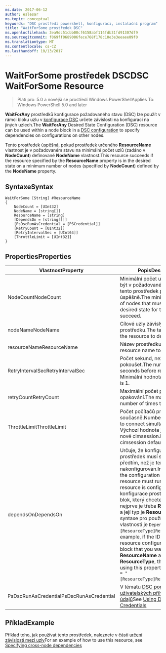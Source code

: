 ```yaml
---
ms.date: 2017-06-12
author: eslesar
ms.topic: conceptual
keywords: "DSC prostředí powershell, konfiguraci, instalační program"
title: "WaitForSome prostředek DSC"
ms.openlocfilehash: 3ea9dc51cbb00cf6158abf114fdb31fd91307df9
ms.sourcegitcommit: f069ff0689006fece768f178c10e3e3eeaee09f0
ms.translationtype: MT
ms.contentlocale: cs-CZ
ms.lasthandoff: 10/13/2017
---
```

# <a name="dsc-waitforsome-resource"></a><span data-ttu-id="2b4f9-103">WaitForSome prostředek DSC</span><span class="sxs-lookup"><span data-stu-id="2b4f9-103">DSC WaitForSome Resource</span></span>

> <span data-ttu-id="2b4f9-104">Platí pro: 5.0 a novější se prostředí Windows PowerShell</span><span class="sxs-lookup"><span data-stu-id="2b4f9-104">Applies To: Windows PowerShell 5.0 and later</span></span>

<span data-ttu-id="2b4f9-105">**WaitForAny** prostředků konfigurace požadovaného stavu (DSC) lze použít v rámci bloku uzlu v [konfigurace DSC](configurations.md) určete závislosti na konfiguraci na jiných uzlech.</span><span class="sxs-lookup"><span data-stu-id="2b4f9-105">The **WaitForAny** Desired State Configuration (DSC) resource can be used within a node block in a [DSC configuration](configurations.md) to specify dependencies on configurations on other nodes.</span></span>

<span data-ttu-id="2b4f9-106">Tento prostředek úspěšná, pokud prostředek určeného **ResourceName** vlastnost je v požadovaném stavu na minimální počet uzlů (zadáno v **NodeCount**) definované **NodeName**  vlastnost.</span><span class="sxs-lookup"><span data-stu-id="2b4f9-106">This resource succeeds if the resource specified by the **ResourceName** property is in the desired state on a minimum number of nodes (specified by **NodeCount**) defined by the **NodeName** property.</span></span> 


## <a name="syntax"></a><span data-ttu-id="2b4f9-107">Syntaxe</span><span class="sxs-lookup"><span data-stu-id="2b4f9-107">Syntax</span></span>

```
WaitForSome [String] #ResourceName
{
    NodeCount = [UInt32]
    NodeName = [string[]]
    ResourceName = [string]
    [DependsOn = [string[]]]
    [PsDscRunAsCredential = [PSCredential]]
    [RetryCount = [UInt32]]
    [RetryIntervalSec = [UInt64]]
    [ThrottleLimit = [UInt32]]
}
```

## <a name="properties"></a><span data-ttu-id="2b4f9-108">Properties</span><span class="sxs-lookup"><span data-stu-id="2b4f9-108">Properties</span></span>

|  <span data-ttu-id="2b4f9-109">Vlastnost</span><span class="sxs-lookup"><span data-stu-id="2b4f9-109">Property</span></span>  |  <span data-ttu-id="2b4f9-110">Popis</span><span class="sxs-lookup"><span data-stu-id="2b4f9-110">Description</span></span>   | 
|---|---| 
| <span data-ttu-id="2b4f9-111">NodeCount</span><span class="sxs-lookup"><span data-stu-id="2b4f9-111">NodeCount</span></span>| <span data-ttu-id="2b4f9-112">Minimální počet uzlů, které musí být v požadovaném stavu pro tento prostředek proběhla úspěšně.</span><span class="sxs-lookup"><span data-stu-id="2b4f9-112">The minimum number of nodes that must be in the desired state for this resource to succeed.</span></span>|
| <span data-ttu-id="2b4f9-113">nodeName</span><span class="sxs-lookup"><span data-stu-id="2b4f9-113">NodeName</span></span>| <span data-ttu-id="2b4f9-114">Cílové uzly závislý na prostředku.</span><span class="sxs-lookup"><span data-stu-id="2b4f9-114">The target nodes of the resource to depend on.</span></span>| 
| <span data-ttu-id="2b4f9-115">resourceName</span><span class="sxs-lookup"><span data-stu-id="2b4f9-115">ResourceName</span></span>| <span data-ttu-id="2b4f9-116">Název prostředku závislý na.</span><span class="sxs-lookup"><span data-stu-id="2b4f9-116">The resource name to depend on.</span></span>| 
| <span data-ttu-id="2b4f9-117">RetryIntervalSec</span><span class="sxs-lookup"><span data-stu-id="2b4f9-117">RetryIntervalSec</span></span>| <span data-ttu-id="2b4f9-118">Počet sekund, než se budete pokoušet.</span><span class="sxs-lookup"><span data-stu-id="2b4f9-118">The number of seconds before retrying.</span></span> <span data-ttu-id="2b4f9-119">Minimální hodnota je 1.</span><span class="sxs-lookup"><span data-stu-id="2b4f9-119">Minimum is 1.</span></span>| 
| <span data-ttu-id="2b4f9-120">retryCount</span><span class="sxs-lookup"><span data-stu-id="2b4f9-120">RetryCount</span></span>| <span data-ttu-id="2b4f9-121">Maximální počet pokusů o opakování.</span><span class="sxs-lookup"><span data-stu-id="2b4f9-121">The maximum number of times to retry.</span></span>| 
| <span data-ttu-id="2b4f9-122">ThrottleLimit</span><span class="sxs-lookup"><span data-stu-id="2b4f9-122">ThrottleLimit</span></span>| <span data-ttu-id="2b4f9-123">Počet počítačů pro připojení současně.</span><span class="sxs-lookup"><span data-stu-id="2b4f9-123">Number of machines to connect simultaneously.</span></span> <span data-ttu-id="2b4f9-124">Výchozí hodnota je výchozí pro nové cimsession.</span><span class="sxs-lookup"><span data-stu-id="2b4f9-124">Default is new-cimsession default.</span></span>| 
| <span data-ttu-id="2b4f9-125">dependsOn</span><span class="sxs-lookup"><span data-stu-id="2b4f9-125">DependsOn</span></span> | <span data-ttu-id="2b4f9-126">Určuje, že konfigurace jiný prostředek musí spouštět předtím, než je tento prostředek nakonfigurován.</span><span class="sxs-lookup"><span data-stu-id="2b4f9-126">Indicates that the configuration of another resource must run before this resource is configured.</span></span> <span data-ttu-id="2b4f9-127">Pokud ID konfigurace prostředků skriptu blok, který chcete spustit nejprve je třeba __ResourceName__ a její typ je __ResourceType__, syntaxe pro používání této vlastnosti je `DependsOn = "[ResourceType]ResourceName"`.</span><span class="sxs-lookup"><span data-stu-id="2b4f9-127">For example, if the ID of the resource configuration script block that you want to run first is __ResourceName__ and its type is __ResourceType__, the syntax for using this property is `DependsOn = "[ResourceType]ResourceName"`.</span></span>|
| <span data-ttu-id="2b4f9-128">PsDscRunAsCredential</span><span class="sxs-lookup"><span data-stu-id="2b4f9-128">PsDscRunAsCredential</span></span> | <span data-ttu-id="2b4f9-129">V tématu [DSC pomocí uživatelských přihlašovacích údajů](https://docs.microsoft.com/en-us/powershell/dsc/runasuser)</span><span class="sxs-lookup"><span data-stu-id="2b4f9-129">See [Using DSC with User Credentials](https://docs.microsoft.com/en-us/powershell/dsc/runasuser)</span></span> |


## <a name="example"></a><span data-ttu-id="2b4f9-130">Příklad</span><span class="sxs-lookup"><span data-stu-id="2b4f9-130">Example</span></span>

<span data-ttu-id="2b4f9-131">Příklad toho, jak používat tento prostředek, naleznete v části [určení závislostí mezi uzly](crossNodeDependencies.md)</span><span class="sxs-lookup"><span data-stu-id="2b4f9-131">For an example of how to use this resource, see [Specifying cross-node dependencies](crossNodeDependencies.md)</span></span>

